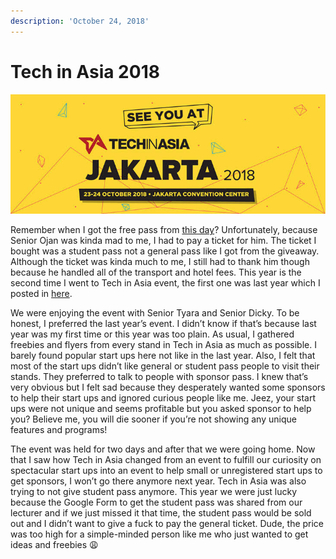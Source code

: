 ```yaml
---
description: 'October 24, 2018'
---
```


# Tech in Asia 2018

![](../../.gitbook/assets/images.jpg)

Remember when I got the free pass from [this day](shocking-day.md)? Unfortunately, because Senior Ojan was kinda mad to me, I had to pay a ticket for him. The ticket I bought was a student pass not a general pass like I got from the giveaway. Although the ticket was kinda much to me, I still had to thank him though because he handled all of the transport and hotel fees. This year is the second time I went to Tech in Asia event, the first one was last year which I posted in [here](../../2017/11/tech-in-asia-2017.md).

We were enjoying the event with Senior Tyara and Senior Dicky. To be honest, I preferred the last year’s event. I didn’t know if that’s because last year was my first time or this year was too plain. As usual, I gathered freebies and flyers from every stand in Tech in Asia as much as possible. I barely found popular start ups here not like in the last year. Also, I felt that most of the start ups didn’t like general or student pass people to visit their stands. They preferred to talk to people with sponsor pass. I knew that’s very obvious but I felt sad because they desperately wanted some sponsors to help their start ups and ignored curious people like me. Jeez, your start ups were not unique and seems profitable but you asked sponsor to help you? Believe me, you will die sooner if you’re not showing any unique features and programs!

The event was held for two days and after that we were going home. Now that I saw how Tech in Asia changed from an event to fulfill our curiosity on spectacular start ups into an event to help small or unregistered start ups to get sponsors, I won’t go there anymore next year. Tech in Asia was also trying to not give student pass anymore. This year we were just lucky because the Google Form to get the student pass was shared from our lecturer and if we just missed it that time, the student pass would be sold out and I didn’t want to give a fuck to pay the general ticket. Dude, the price was too high for a simple-minded person like me who just wanted to get ideas and freebies 😩

